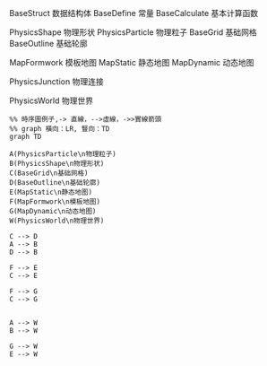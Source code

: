BaseStruct 数据结构体
BaseDefine 常量
BaseCalculate 基本计算函数

PhysicsShape 物理形状
PhysicsParticle 物理粒子
BaseGrid 基础网格
BaseOutline 基础轮廓

MapFormwork 模板地图
MapStatic 静态地图
MapDynamic 动态地图

PhysicsJunction 物理连接

PhysicsWorld 物理世界

```mermaid
%% 時序圖例子,-> 直線，-->虛線，->>實線箭頭
%% graph 橫向：LR, 豎向：TD
graph TD

A(PhysicsParticle\n物理粒子)
B(PhysicsShape\n物理形状)
C(BaseGrid\n基础网格)
D(BaseOutline\n基础轮廓)
E(MapStatic\n静态地图)
F(MapFormwork\n模板地图)
G(MapDynamic\n动态地图)
W(PhysicsWorld\n物理世界)

C --> D
A --> B
D --> B

F --> E
C --> E

F --> G
C --> G


A --> W
B --> W

G --> W
E --> W


```